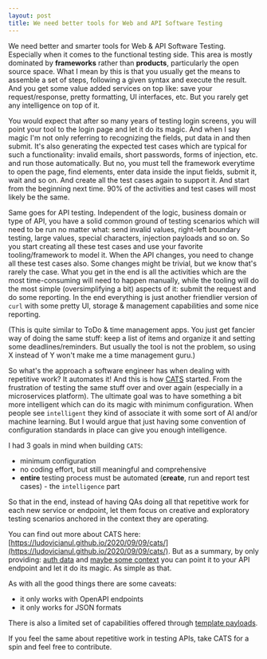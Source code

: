 ```yaml
---
layout: post
title: We need better tools for Web and API Software Testing
---
```


We need better and smarter tools for Web & API Software Testing. Especially when it comes to the functional testing side.
This area is mostly dominated by **frameworks** rather than **products**, particularly the open source space.
What I mean by this is that you usually get the means to assemble a set of steps, following a given syntax and execute the result.
And you get some value added services on top like: save your request/response, pretty formatting, UI interfaces, etc. 
But you rarely get any intelligence on top of it. 

You would expect that after so many years of testing login screens, you will point your tool to the login page and let it do its magic. 
And when I say magic I'm not only referring to recognizing the fields, put data in and then submit.
It's also generating the expected test cases which are typical for such a functionality: invalid emails, short passwords, forms of injection, etc. and run those automatically.
But no, you must tell the framework everytime to open the page, find elements, enter data inside the input fields, submit it, wait and so on. 
And create all the test cases again to support it. And start from the beginning next time. 
90% of the activities and test cases will most likely be the same. 

Same goes for API testing. Independent of the logic, business domain or type of API, you have a solid common ground of testing scenarios which will need to be run no matter what:
send invalid values, right-left boundary testing, large values, special characters, injection payloads and so on.
So you start creating all these test cases and use your favorite tooling/framework to model it. When the API changes, you need to change all these test cases also. Some changes might be trivial, 
but we know that's rarely the case. What you get in the end is all the activities which are the most time-consuming will need to happen manually, 
while the tooling will do the most simple (oversimplifying a bit) aspects of it: submit the request and do some reporting. In the end everything is just another friendlier version of `curl` with some 
pretty UI, storage & management capabilities and some nice reporting. 

(This is quite similar to ToDo & time management apps. You just get fancier way of doing the same stuff: keep a list of items and organize it and setting some deadlines/reminders. But usually the tool is not the problem, so 
using X instead of Y won't make me a time management guru.)

So what's the approach a software engineer has when dealing with repetitive work? It automates it! And this is how [CATS](https://github.com/Endava/cats) started. 
From the frustration of testing the same stuff over and over again (especially in a microservices platform). 
The ultimate goal was to have something a bit more intelligent which can do its magic with minimum configuration. 
When people see `intelligent` they kind of associate it with some sort of AI and/or machine learning. 
But I would argue that just having some convention of configuration standards in place can give you enough intelligence.

I had 3 goals in mind when building `CATS`:

- minimum configuration
- no coding effort, but still meaningful and comprehensive
- **entire** testing process must be automated (**create**, run and report test cases) - the `intelligence` part

So that in the end, instead of having QAs doing all that repetitive work for each new service or endpoint, let them focus on creative and exploratory testing scenarios anchored in the context they are operating.

You can find out more about CATS here: [https://ludovicianul.github.io/2020/09/09/cats/](https://ludovicianul.github.io/2020/09/09/cats/). But as a summary, 
by only providing: [auth data](https://endava.github.io/cats/docs/getting-started/headers-file) and [maybe some context](https://endava.github.io/cats/docs/getting-started/reference-data-file)
you can point it to your API endpoint and let it do its magic. As simple as that. 

As with all the good things there are some caveats:
- it only works with OpenAPI endpoints
- it only works for JSON formats

There is also a limited set of capabilities offered through [template payloads](https://endava.github.io/cats/docs/fuzzers/special-fuzzers/template-fuzzer).

If you feel the same about repetitive work in testing APIs, take CATS for a spin and feel free to contribute.
